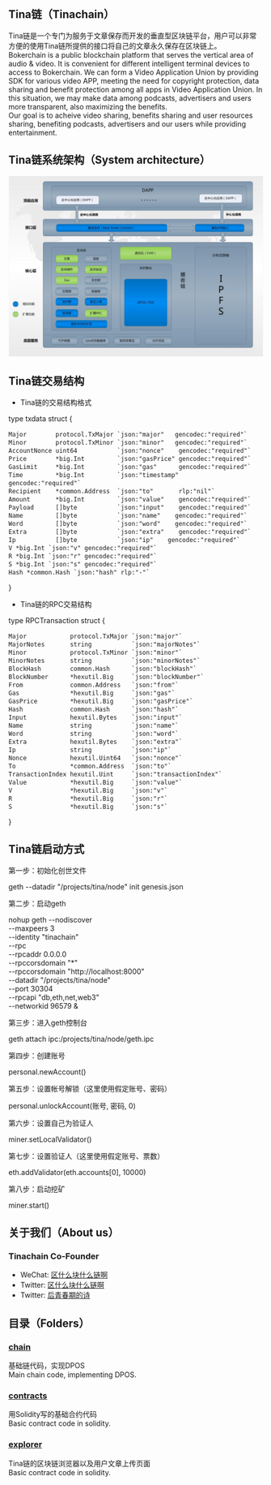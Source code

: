 
## Tina链（Tinachain）
Tina链是一个专门为服务于文章保存而开发的垂直型区块链平台，用户可以非常方便的使用Tina链所提供的接口将自己的文章永久保存在区块链上。<br/>
Bokerchain is a public blockchain platform that serves the vertical area of audio & video. It is convenient for different intelligent terminal devices to access to Bokerchain. We can form a Video Application Union by providing SDK for various video APP, meeting the need for copyright protection, data sharing and benefit protection among all apps in Video Application Union. In this situation, we may make data among podcasts, advertisers and users more transparent, also maximizing the benefits.<br/>
Our goal is to acheive video sharing, benefits sharing and user resources sharing, benefiting podcasts, advertisers and our users while providing entertainment.

## Tina链系统架构（System architecture）
![Image text](https://github.com/Tinachain/Tina/blob/master/image/Architecture.jpg)

## Tina链交易结构
* Tina链的交易结构格式

type txdata struct {

    Major        protocol.TxMajor `json:"major"   gencodec:"required"`          
	Minor        protocol.TxMinor `json:"minor"   gencodec:"required"`          
	AccountNonce uint64           `json:"nonce"    gencodec:"required"`         
	Price        *big.Int         `json:"gasPrice" gencodec:"required"`         
	GasLimit     *big.Int         `json:"gas"      gencodec:"required"`         
	Time         *big.Int         `json:"timestamp"        gencodec:"required"` 
	Recipient    *common.Address  `json:"to"       rlp:"nil"`                   
	Amount       *big.Int         `json:"value"    gencodec:"required"`         
	Payload      []byte           `json:"input"    gencodec:"required"`         
	Name         []byte           `json:"name"    gencodec:"required"`          
	Word         []byte           `json:"word"    gencodec:"required"`          
	Extra        []byte           `json:"extra"    gencodec:"required"`         
	Ip           []byte           `json:"ip"    gencodec:"required"`            
	V *big.Int `json:"v" gencodec:"required"`
	R *big.Int `json:"r" gencodec:"required"`
	S *big.Int `json:"s" gencodec:"required"`
	Hash *common.Hash `json:"hash" rlp:"-"`
}

* Tina链的RPC交易结构

type RPCTransaction struct {

	Major            protocol.TxMajor `json:"major"`
	MajorNotes       string           `json:"majorNotes"`
	Minor            protocol.TxMinor `json:"minor"`
	MinorNotes       string           `json:"minorNotes"`
	BlockHash        common.Hash      `json:"blockHash"`
	BlockNumber      *hexutil.Big     `json:"blockNumber"`
	From             common.Address   `json:"from"`
	Gas              *hexutil.Big     `json:"gas"`
	GasPrice         *hexutil.Big     `json:"gasPrice"`
	Hash             common.Hash      `json:"hash"`
	Input            hexutil.Bytes    `json:"input"`
	Name             string           `json:"name"`
	Word             string           `json:"word"`
	Extra            hexutil.Bytes    `json:"extra"`
	Ip               string           `json:"ip"`
	Nonce            hexutil.Uint64   `json:"nonce"`
	To               *common.Address  `json:"to"`
	TransactionIndex hexutil.Uint     `json:"transactionIndex"`
	Value            *hexutil.Big     `json:"value"`
	V                *hexutil.Big     `json:"v"`
	R                *hexutil.Big     `json:"r"`
	S                *hexutil.Big     `json:"s"`
}

## Tina链启动方式

第一步：初始化创世文件

geth --datadir "/projects/tina/node" init genesis.json


第二步：启动geth

nohup geth --nodiscover  \
--maxpeers 3 \
--identity "tinachain" \
--rpc \
--rpcaddr 0.0.0.0 \
--rpccorsdomain "*" \
--rpccorsdomain "http://localhost:8000" \
--datadir "/projects/tina/node" \
--port 30304 \
--rpcapi "db,eth,net,web3" \
--networkid 96579 &


第三步：进入geth控制台

geth attach ipc:/projects/tina/node/geth.ipc

第四步：创建账号

personal.newAccount()


第五步：设置帐号解锁（这里使用假定账号、密码）

personal.unlockAccount(账号, 密码, 0)

第六步：设置自己为验证人

miner.setLocalValidator()

第七步：设置验证人（这里使用假定账号、票数）

eth.addValidator(eth.accounts[0], 10000)

第八步：启动挖矿

miner.start()





## 关于我们（About us）

### Tinachain Co-Founder
* WeChat: [区什么块什么链啊](Blockchain_fxh7622) 
* Twitter: [区什么块什么链啊](https://twitter.com/chain_fxh7622) 
* Twitter: [后青春期的诗](https://twitter.com/chain_stayreal)


## 目录（Folders）

### [chain](https://github.com/Bokerchain/Boker/tree/master/chain)
基础链代码，实现DPOS<br/>
Main chain code, implementing DPOS.

### [contracts](https://github.com/Bokerchain/Boker/tree/master/contracts)
用Solidity写的基础合约代码<br/>
Basic contract code in solidity.

### [explorer](https://github.com/Bokerchain/Boker/tree/master/explorer)
Tina链的区块链浏览器以及用户文章上传页面<br/>
Basic contract code in solidity.
